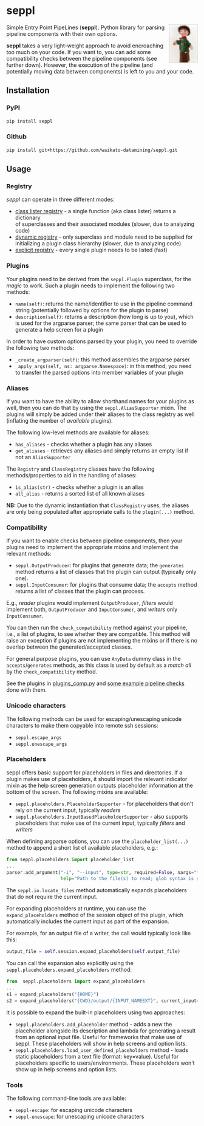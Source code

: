 # seppl
<img align="right" src="img/seppl_logo.png" width="15%"/>

Simple Entry Point PipeLines (**seppl**). Python library for parsing pipeline 
components with their own options. 

**seppl** takes a very light-weight approach to avoid encroaching too much on
your code. If you want to, you can add some compatibility checks between the 
pipeline components (see further down).
However, the execution of the pipeline (and potentially moving data between 
components) is left to you and your code.


## Installation

### PyPI

```bash
pip install seppl 
```

### Github

```bash
pip install git+https://github.com/waikato-datamining/seppl.git
```


## Usage

### Registry

*seppl* can operate in three different modes:

* [class lister registry](docs/class_lister_registry.md) - a single function (aka class lister) returns a dictionary  
  of superclasses and their associated modules (slower, due to analyzing code) 
* [dynamic registry](docs/dynamic_registry.md) - only superclass and module need to be supplied for initializing 
  a plugin class hierarchy (slower, due to analyzing code)
* [explicit registry](docs/explicit_registry.md) - every single plugin needs to be listed (fast)


### Plugins

Your plugins need to be derived from the `seppl.Plugin` superclass, for the
*magic* to work. Such a plugin needs to implement the following two methods:

* `name(self)`: returns the name/identifier to use in the pipeline command string 
  (potentially followed by options for the plugin to parse)
* `description(self)`: returns a description (how long is up to you), which is used
  for the argparse parser; the same parser that can be used to generate a help
  screen for a plugin

In order to have custom options parsed by your plugin, you need to override
the following two methods:

* `_create_argparser(self)`: this method assembles the argparse parser
* `_apply_args(self, ns: argparse.Namespace)`: in this method, you need to 
  transfer the parsed options into member variables of your plugin 


### Aliases

If you want to have the ability to allow shorthand names for your plugins as well,
then you can do that by using the `seppl.AliasSupporter` mixin. The plugins will
simply be added under their aliases to the class registry as well (inflating the 
number of *available* plugins).

The following low-level methods are available for aliases:

* `has_aliases` - checks whether a plugin has any aliases
* `get_aliases` - retrieves any aliases and simply returns an empty list if not an `AliasSupporter`

The `Registry` and `ClassRegistry` classes have the following methods/properties 
to aid in the handling of aliases:

* `is_alias(str)` - checks whether a plugin is an alias
* `all_alias` - returns a sorted list of all known aliases

**NB:** Due to the dynamic instantiation that `ClassRegistry` uses, the aliases
are only being populated after appropriate calls to the `plugin(...)` method.


### Compatibility

If you want to enable checks between pipeline components, then your plugins
need to implement the appropriate mixins and implement the relevant methods:

* `seppl.OutputProducer`: for plugins that generate data; the `generates` method
  returns a list of classes that the plugin can output (typically only one).
* `seppl.InputConsumer`: for plugins that consume data; the `accepts` method
  returns a list of classes that the plugin can process.

E.g., *reader* plugins would implement `OutputProducer`, *filters* would 
implement both, `OutputProducer` and `InputConsumer`, and *writers* only
`InputConsumer`.

You can then run the `check_compatibility` method against your pipeline,
i.e., a list of plugins, to see whether they are compatible. This method will
raise an exception if plugins are not implementing the mixins or if there is
no overlap between the generated/accepted classes.

For general purpose plugins, you can use `AnyData` dummy class in the
`accepts`/`generates` methods, as this class is used by default as a 
*match all* by the `check_compatibility` method.

See the plugins in [plugins_comp.py](https://github.com/waikato-datamining/seppl-example/blob/main/src/my/plugins_comp.py)
and [some example pipeline checks](https://github.com/waikato-datamining/seppl-example/blob/main/src/my/usage/compatibility.py)
done with them. 


### Unicode characters

The following methods can be used for escaping/unescaping unicode characters
to make them copyable into remote ssh sessions:

* `seppl.escape_args`
* `seppl.unescape_args`


### Placeholders

seppl offers basic support for placeholders in files and directories. If a 
plugin makes use of placeholders, it should import the relevant indicator
mixin as the help screen generation outputs placeholder information at the
bottom of the screen. The following mixins are available:

* `seppl.placeholders.PlaceholderSupporter` - for placeholders that don't rely on the current input, typically *readers*
* `seppl.placeholders.InputBasedPlaceholderSupporter` - also supports placeholders that make use of the current input, typically *filters* and *writers*

When defining argparse options, you can use the `placeholder_list(...)` 
method to append a short list of available placeholders, e.g.:

```python
from seppl.placeholders import placeholder_list
...
parser.add_argument("-i", "--input", type=str, required=False, nargs="*", 
                    help="Path to the file(s) to read; glob syntax is supported; " + placeholder_list(obj=self))
```

The `seppl.io.locate_files` method automatically expands placeholders that do 
not require the current input.

For expanding placeholders at runtime, you can use the `expand_placeholders`
method of the session object of the plugin, which automatically includes
the current input as part of the expansion. 

For example, for an output file of a writer, the call would typically look 
like this:

```python
output_file = self.session.expand_placeholders(self.output_file)
```

You can call the expansion also explicitly using the `seppl.placeholders.expand_placeholders`
method:

```python
from  seppl.placeholders import expand_placeholders
...
s1 = expand_placeholders("{HOME}")
s2 = expand_placeholders("{CWD}/output/{INPUT_NAMEEXT}", current_input="/some/where/myfile.txt") 
```

It is possible to expand the built-in placeholders using two approaches:

* `seppl.placeholders.add_placeholder` method - adds a new the placeholder alongside its 
  description and lambda for generating a result from an optional input file.
  Useful for frameworks that make use of seppl.
  These placeholders will show in help screens and option lists.
* `seppl.placeholders.load_user_defined_placeholders` method - loads static placeholders
  from a text file (format: key=value). Useful for placeholders specific to 
  users/environments. These placeholders won't show up in help screens and option lists. 


### Tools

The following command-line tools are available:

* `seppl-escape`: for escaping unicode characters
* `seppl-unescape`: for unescaping unicode characters
